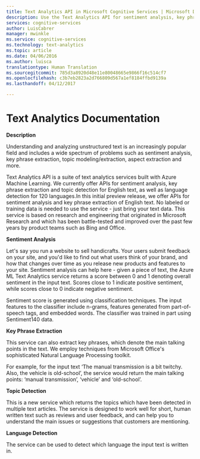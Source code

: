```yaml
---
title: Text Analytics API in Microsoft Cognitive Services | Microsoft Docs
description: Use the Text Analytics API for sentiment analysis, key phrase extraction, topic detection for English text, and much more.
services: cognitive-services
author: LuisCabrer
manager: mwinkle
ms.service: cognitive-services
ms.technology: text-analytics
ms.topic: article
ms.date: 04/06/2016
ms.author: luisca
translationtype: Human Translation
ms.sourcegitcommit: 785d3a8920d48e11e80048665e9866f16c514cf7
ms.openlocfilehash: c3b7eb2823a2d766809d567a1ef8184ffbd9139a
ms.lasthandoff: 04/12/2017

---
```


# <a name="text-analytics-documentation"></a>Text Analytics Documentation

**Description**

Understanding and analyzing unstructured text is an increasingly popular field and includes a wide spectrum of problems such as sentiment analysis, key phrase extraction, topic modeling/extraction, aspect extraction and more.

Text Analytics API is a suite of text analytics services built with Azure Machine Learning. We currently offer APIs for sentiment analysis, key phrase extraction and topic detection for English text, as well as language detection for 120 languages.In this initial preview release, we offer APIs for sentiment analysis and key phrase extraction of English text. No labeled or training data is needed to use the service - just bring your text data. This service is based on research and engineering that originated in Microsoft Research and which has been battle-tested and improved over the past few years by product teams such as Bing and Office.

**Sentiment Analysis**

Let's say you run a website to sell handicrafts. Your users submit feedback on your site, and you'd like to find out what users think of your brand, and how that changes over time as you release new products and features to your site. Sentiment analysis can help here - given a piece of text, the Azure ML Text Analytics service returns a score between 0 and 1 denoting overall sentiment in the input text. Scores close to 1 indicate positive sentiment, while scores close to 0 indicate negative sentiment.

Sentiment score is generated using classification techniques. The input features to the classifier include n-grams, features generated from part-of-speech tags, and embedded words. The classifier was trained in part using Sentiment140 data.

**Key Phrase Extraction**

This service can also extract key phrases, which denote the main talking points in the text. We employ techniques from Microsoft Office's sophisticated Natural Language Processing toolkit.

For example, for the input text ‘The manual transmission is a bit twitchy. Also, the vehicle is old-school’, the service would return the main talking points: ‘manual transmission’, ‘vehicle’ and ‘old-school’.

**Topic Detection**

This is a new service which returns the topics which have been detected in multiple text articles. The service is designed to work well for short, human written text such as reviews and user feedback, and can help you to understand the main issues or suggestions that customers are mentioning.

**Language Detection**

The service can be used to detect which language the input text is written in.




